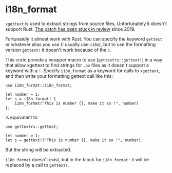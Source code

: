 i18n_format
===========

`xgettext` is used to extract strings from source files. Unfortunately
it doesn't support Rust. [The patch has been stuck in
review](https://savannah.gnu.org/bugs/?56774) since 2019.

Fortunately it almost work with Rust. You can specify the keyword
`gettext` or whatever alias you use (I usually use `i18n`), but to use
the formatting version `gettext!` it doesn't work because of the `!`.

This crate provide a wrapper macro to use [`gettextrs::gettext!`] in a
way that allow xgettext to find strings for `.po` files as it doesn't
support a keyword with a `!`. Specify `i18n_format` as a keyword for
calls to `xgettext`, and then write your formatting gettext call like
this:

```
use i18n_format::i18n_format;

let number = 1;
let s = i18n_format! {
    i18n_format("This is number {}, make it so !", number)
};
```

is equivalent to
```
use gettextrs::gettext;

let number = 1;
let s = gettext!("This is number {}, make it so !", number);
```

But the string will be extracted.

`i18n_format` doesn't exist, but in the block for `i18n_format!`
it will be replaced by a call to `gettext!`.


